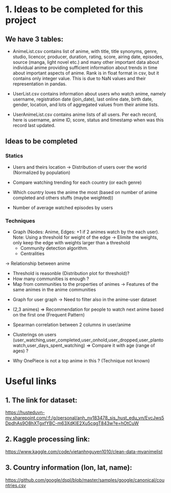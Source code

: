 # 1. Ideas to be completed for this project

## We have 3 tables:
- AnimeList.csv contains list of anime, with title, title synonyms, genre, studio, licencor, producer, duration, rating, score, airing date, episodes, source (manga, light novel etc.) and many other important data about individual anime providing sufficient information about trends in time about important aspects of anime. Rank is in float format in csv, but it contains only integer value. This is due to NaN values and their representation in pandas.

- UserList.csv contains information about users who watch anime, namely username, registration date (join_date), last online date, birth date, gender, location, and lots of aggregated values from their anime lists.

- UserAnimeList.csv contains anime lists of all users. Per each record, here is username, anime ID, score, status and timestamp when was this record last updated.



## Ideas to be completed

### Statics
- Users and theirs location -> Distribution of users over the world
(Normalized by population)
- Compare watching trending for each country (or each genre)

- Which country loves the anime the most (based on number of anime completed and others stuffs (maybe weighted))

- Number of average watched episodes by users


### Techniques

- Graph (Nodes: Anime, Edges: +1 if 2 animes watch by the each user). Note: Using a threshold for weight of the edge -> Elimite the weights, only keep the edge with weights larger than a threshold
    - Community detection algorithm.
    - Centralities

-> Relationship between anime

+ Threshold is reasonble (Distribution plot for threshold)? 
+ How many communities is enough ?
+ Map from communities to the properties of animes -> Features of the same animes in the anime communities 


- Graph for user graph -> Need to filter also in the anime-user dataset



- (2,3 animes) => Recommendation for people to watch next anime based on the first one
(Frequent Pattern)

- Spearman correlation between 2 columns in user/anime

- Clusterings on users (user_watching,user_completed,user_onhold,user_dropped,user_plantowatch,user_days_spent_watching) 
=> Compare it with age (range of ages) ?


- Why OnePiece is not a top anime in this ? (Technique not known)



# Useful links
## 1. The link for dataset:
https://husteduvn-my.sharepoint.com/:f:/g/personal/anh_nv183478_sis_hust_edu_vn/EvcJws5DpdhAs9O8hXTgxfYBC-m63XdKIE2Xu5cqgT843w?e=hOtCuW

## 2. Kaggle processing link:
https://www.kaggle.com/code/vietanhnguyen1010/clean-data-myanimelist


## 3. Country information (lon, lat, name):
https://github.com/google/dspl/blob/master/samples/google/canonical/countries.csv




